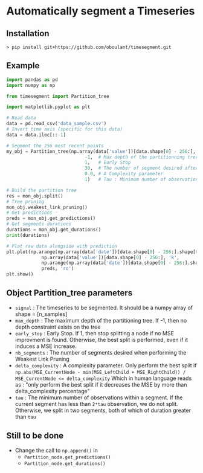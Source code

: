 # Automatically segment a Timeseries

## Installation

```
> pip install git+https://github.com/oboulant/timesegment.git
```

## Example

```python
import pandas as pd
import numpy as np

from timesegment import Partition_tree

import matplotlib.pyplot as plt

# Read data
data = pd.read_csv('data_sample.csv')
# Invert time axis (specific for this data)
data = data.iloc[::-1]

# Segment the 256 most recent points
my_obj = Partition_tree(np.array(data['value'])[data.shape[0] - 256:], # data as numpy array
                             -1,  # Max depth of the partitionning tree
                             1,   # Early Stop
                             30,  # The number of segment desired after pruning
                             0.0, # A Complexity parameter
                             1)   # Tau : Minimum number of observations within a segment

# Build the partition tree
res = mon_obj.split()
# Tree pruning
mon_obj.weakest_link_pruning()
# Get predictions
preds = mon_obj.get_predictions()
# Get segments durations
durations = mon_obj.get_durations()
print(durations)

# Plot raw data alongside with prediction
plt.plot(np.arange(np.array(data['date'])[data.shape[0] - 256:].shape[0]),
             np.array(data['value'])[data.shape[0] - 256:], 'k',
             np.arange(np.array(data['date'])[data.shape[0] - 256:].shape[0]),
             preds, 'ro')
plt.show()
```

## Object Partition_tree parameters

* `signal` : The timeseries to be segmented. It should be a numpy array of shape = [n_samples]
* `max_depth` : The maximum depth of the partitioning tree. If -1, then no depth constraint exists on the tree
* `early_stop` : Early Stop. If 1, then stop splitting a node if no MSE improvment is found. Otherwise, the best split is performed, even if it induces a MSE increase.
* `nb_segments` : The number of segments desired when performing the Weakest Link Pruning
* `delta_complexity` : A complexity parameter. Only perform the best split if `np.abs(MSE_CurrentNode - min(MSE_LeftChild + MSE_RightChild)) / MSE_CurrentNode <= delta_complexity` Which in human language reads as : "only perform the best split if it decreases the MSE by more than delta_complexity percentage"
* `tau` : The minimum number of observations within a segment. If the current segment has less than `2*tau` observation, we do not split. Otherwise, we split in two segments, both of which of duration greater than `tau`

## Still to be done

* Change the call to `np.append()` in 
    * `Partition_node.get_predictions()`
    * `Partition_node.get_durations()`

